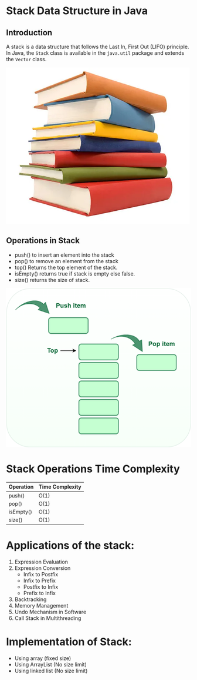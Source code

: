 # Stack Data Structure in Java

## Introduction

A stack is a data structure that follows the Last In, First Out (LIFO) principle. In Java, the `Stack` class is available in the `java.util` package and extends the `Vector` class.

![img.png](img.png)
## Operations in Stack

* push() to insert an element into the stack
* pop() to remove an element from the stack
* top() Returns the top element of the stack.
* isEmpty() returns true if stack is empty else false.
* size() returns the size of stack.

![img_1.png](img_1.png)

# Stack Operations Time Complexity

| Operation  | Time Complexity |
|------------|-----------------|
| push()     | O(1)            |
| pop()      | O(1)            |
| isEmpty()  | O(1)            |
| size()     | O(1)            |

# Applications of the stack:
1. Expression Evaluation
2. Expression Conversion
   - Infix to Postfix
   - Infix to Prefix
   - Postfix to Infix
   - Prefix to Infix
3. Backtracking
4. Memory Management
5. Undo Mechanism in Software
6. Call Stack in Multithreading

# Implementation of Stack:
* Using array (fixed size)
* Using ArrayList (No size limit)
* Using linked list (No size limit)